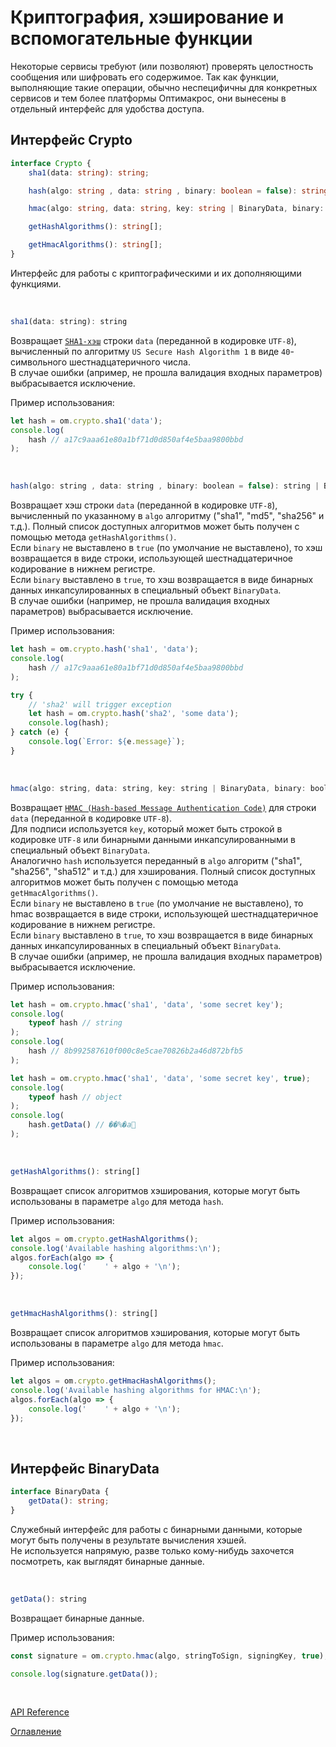 # Криптография, хэширование и вспомогательные функции

Некоторые сервисы требуют (или позволяют) проверять целостность сообщения или шифровать его содержимое. Так как функции, выполняющие такие операции, обычно неспецифичны для конкретных сервисов и тем более платформы Оптимакрос, они вынесены в отдельный интерфейс для удобства доступа.

## Интерфейс Crypto<a name="crypto"></a>
```ts
interface Crypto {
	sha1(data: string): string;

	hash(algo: string , data: string , binary: boolean = false): string | BinaryData;

	hmac(algo: string, data: string, key: string | BinaryData, binary: boolean = false): string | BinaryData;

	getHashAlgorithms(): string[];

	getHmacAlgorithms(): string[];
}
```
Интерфейс для работы с криптографическими и их дополняющими функциями.

&nbsp;

```js
sha1(data: string): string
```
Возвращает [`SHA1-хэш`](https://en.wikipedia.org/wiki/SHA-1) строки `data` (переданной в кодировке `UTF-8`), вычисленный по алгоритму `US Secure Hash Algorithm 1` в виде `40`-символьного шестнадцатеричного числа.<br>
В случае ошибки (апример, не прошла валидация входных параметров) выбрасывается исключение.

Пример использования:

```js
let hash = om.crypto.sha1('data');
console.log(
    hash // a17c9aaa61e80a1bf71d0d850af4e5baa9800bbd
);
```

&nbsp;

```js
hash(algo: string , data: string , binary: boolean = false): string | BinaryData
```
Возвращает хэш строки `data` (переданной в кодировке `UTF-8`), вычисленный по указанному в `algo` алгоритму ("sha1", "md5", "sha256" и т.д.). Полный список доступных алгоритмов может быть получен с помощью метода `getHashAlgorithms()`.<br>
Если `binary` не выставлено в `true` (по умолчание не выставлено), то хэш возвращается в виде строки, использующей шестнадцатеричное кодирование в нижнем регистре.<br>
Если `binary` выставлено в `true`, то хэш возвращается в виде бинарных данных инкапсулированных в специальный объект `BinaryData`.<br>
В случае ошибки (например, не прошла валидация входных параметров) выбрасывается исключение.

Пример использования:

```js
let hash = om.crypto.hash('sha1', 'data');
console.log(
    hash // a17c9aaa61e80a1bf71d0d850af4e5baa9800bbd
);
```
```js
try {
    // 'sha2' will trigger exception
    let hash = om.crypto.hash('sha2', 'some data');
    console.log(hash);
} catch (e) {
    console.log(`Error: ${e.message}`);
}

```

&nbsp;

```js
hmac(algo: string, data: string, key: string | BinaryData, binary: boolean = false): string | BinaryData
```
Возвращает [`HMAC (Hash-based Message Authentication Code)`](https://ru.wikipedia.org/wiki/HMAC) для строки `data` (переданной в кодировке `UTF-8`).<br>
Для подписи используется `key`, который может быть строкой в кодировке `UTF-8` или бинарными данными инкапсулированными в специальный объект `BinaryData`.<br>
Аналогично `hash` используется переданный в `algo` алгоритм ("sha1", "sha256", "sha512" и т.д.) для хэширования. Полный список доступных алгоритмов может быть получен с помощью метода `getHmacAlgorithms()`.<br>
Если `binary` не выставлено в `true` (по умолчание не выставлено), то hmac возвращается в виде строки, использующей шестнадцатеричное кодирование в нижнем регистре.<br>
Если `binary` выставлено в `true`, то хэш возвращается в виде бинарных данных инкапсулированных в специальный объект `BinaryData`.<br>
В случае ошибки (апример, не прошла валидация входных параметров) выбрасывается исключение.

Пример использования:

```js
let hash = om.crypto.hmac('sha1', 'data', 'some secret key');
console.log(
    typeof hash // string
);
console.log(
    hash // 8b992587610f000c8e5cae70826b2a46d872bfb5
);
```
```js
let hash = om.crypto.hmac('sha1', 'data', 'some secret key', true);
console.log(
    typeof hash // object
);
console.log(
    hash.getData() // ��%�a
);
```

&nbsp;

```js
getHashAlgorithms(): string[]
```
Возвращает список алгоритмов хэширования, которые могут быть использованы в параметре `algo` для метода `hash`.

Пример использования:

```js
let algos = om.crypto.getHashAlgorithms();
console.log('Available hashing algorithms:\n');
algos.forEach(algo => {
    console.log('    ' + algo + '\n');
});

```

&nbsp;

```js
getHmacHashAlgorithms(): string[]
```
Возвращает список алгоритмов хэширования, которые могут быть использованы в параметре `algo` для метода `hmac`.

Пример использования:

```js
let algos = om.crypto.getHmacHashAlgorithms();
console.log('Available hashing algorithms for HMAC:\n');
algos.forEach(algo => {
    console.log('    ' + algo + '\n');
});

```

&nbsp;

## Интерфейс BinaryData<a name="binarydata"></a>
```ts
interface BinaryData {
    getData(): string;
}
```
Служебный интерфейс для работы с бинарными данными, которые могут быть получены в результате вычисления хэшей.<br>
Не используется напрямую, разве только кому-нибудь захочется посмотреть, как выглядят бинарные данные. 

&nbsp;

```js
getData(): string
```
Возвращает бинарные данные.

Пример использования:

```js
const signature = om.crypto.hmac(algo, stringToSign, signingKey, true);

console.log(signature.getData());

```

&nbsp;

[API Reference](./API.md)

[Оглавление](../README.md)
